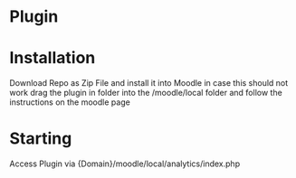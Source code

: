 # Plugin

# Installation

Download Repo as Zip File and install it into Moodle
in case this should not work drag the plugin in folder into the /moodle/local folder and follow the instructions on the moodle page

# Starting
Access Plugin via {Domain}/moodle/local/analytics/index.php
